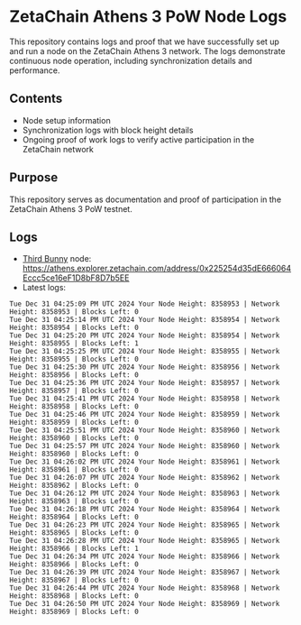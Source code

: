 # ZetaChain Athens 3 PoW Node Logs
This repository contains logs and proof that we have successfully set up and run a node on the ZetaChain Athens 3 network. The logs demonstrate continuous node operation, including synchronization details and performance.

## Contents
- Node setup information
- Synchronization logs with block height details
- Ongoing proof of work logs to verify active participation in the ZetaChain network

## Purpose
This repository serves as documentation and proof of participation in the ZetaChain Athens 3 PoW testnet.

## Logs

- [Third Bunny](https://thirdbunny.xyz/) node: https://athens.explorer.zetachain.com/address/0x225254d35dE666064Eccc5ce16eF1D8bF8D7b5EE
- Latest logs:
```
Tue Dec 31 04:25:09 PM UTC 2024 Your Node Height: 8358953 | Network Height: 8358953 | Blocks Left: 0
Tue Dec 31 04:25:14 PM UTC 2024 Your Node Height: 8358954 | Network Height: 8358954 | Blocks Left: 0
Tue Dec 31 04:25:20 PM UTC 2024 Your Node Height: 8358954 | Network Height: 8358955 | Blocks Left: 1
Tue Dec 31 04:25:25 PM UTC 2024 Your Node Height: 8358955 | Network Height: 8358955 | Blocks Left: 0
Tue Dec 31 04:25:30 PM UTC 2024 Your Node Height: 8358956 | Network Height: 8358956 | Blocks Left: 0
Tue Dec 31 04:25:36 PM UTC 2024 Your Node Height: 8358957 | Network Height: 8358957 | Blocks Left: 0
Tue Dec 31 04:25:41 PM UTC 2024 Your Node Height: 8358958 | Network Height: 8358958 | Blocks Left: 0
Tue Dec 31 04:25:46 PM UTC 2024 Your Node Height: 8358959 | Network Height: 8358959 | Blocks Left: 0
Tue Dec 31 04:25:51 PM UTC 2024 Your Node Height: 8358960 | Network Height: 8358960 | Blocks Left: 0
Tue Dec 31 04:25:57 PM UTC 2024 Your Node Height: 8358960 | Network Height: 8358960 | Blocks Left: 0
Tue Dec 31 04:26:02 PM UTC 2024 Your Node Height: 8358961 | Network Height: 8358961 | Blocks Left: 0
Tue Dec 31 04:26:07 PM UTC 2024 Your Node Height: 8358962 | Network Height: 8358962 | Blocks Left: 0
Tue Dec 31 04:26:12 PM UTC 2024 Your Node Height: 8358963 | Network Height: 8358963 | Blocks Left: 0
Tue Dec 31 04:26:18 PM UTC 2024 Your Node Height: 8358964 | Network Height: 8358964 | Blocks Left: 0
Tue Dec 31 04:26:23 PM UTC 2024 Your Node Height: 8358965 | Network Height: 8358965 | Blocks Left: 0
Tue Dec 31 04:26:28 PM UTC 2024 Your Node Height: 8358965 | Network Height: 8358966 | Blocks Left: 1
Tue Dec 31 04:26:34 PM UTC 2024 Your Node Height: 8358966 | Network Height: 8358966 | Blocks Left: 0
Tue Dec 31 04:26:39 PM UTC 2024 Your Node Height: 8358967 | Network Height: 8358967 | Blocks Left: 0
Tue Dec 31 04:26:44 PM UTC 2024 Your Node Height: 8358968 | Network Height: 8358968 | Blocks Left: 0
Tue Dec 31 04:26:50 PM UTC 2024 Your Node Height: 8358969 | Network Height: 8358969 | Blocks Left: 0
```
